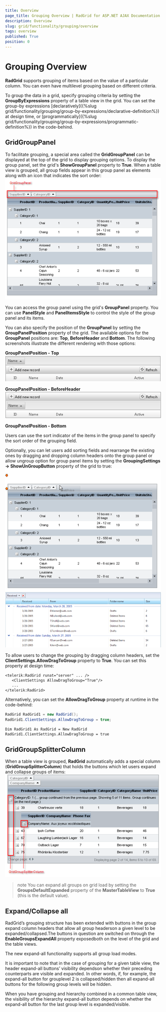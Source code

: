 ```yaml
---
title: Overview
page_title: Grouping Overview | RadGrid for ASP.NET AJAX Documentation
description: Overview
slug: grid/functionality/grouping/overview
tags: overview
published: True
position: 0
---
```


# Grouping Overview



**RadGrid** supports grouping of items based on the value of a particular column. You can even have multilevel grouping based on different criteria.

To group the data in a grid, specify grouping criteria by setting the **GroupByExpressions** property of a table view in the grid. You can set the group-by expressions [declaratively]({%slug grid/functionality/grouping/group-by-expressions/declarative-definition%}) at design time, or [programmatically]({%slug grid/functionality/grouping/group-by-expressions/programmatic-definition%}) in the code-behind.

## GridGroupPanel

To facilitate grouping, a special area called the **GridGroupPanel** can be displayed at the top of the grid to display grouping options. To display the group panel, set the grid's **ShowGroupPanel** property to **True**. When a table view is grouped, all group fields appear in this group panel as elements along with an icon that indicates the sort order:
![](images/grd_GroupPanel.png)

You can access the group panel using the grid's **GroupPanel** property. You can use **PanelStyle** and **PanelItemsStyle** to control the style of the group panel and its items.

You can also specify the position of the **GroupPanel** by setting the	**GroupPanelPosition** property of the grid. The available options for	the **GroupPanel** positions are: **Top**, **BeforeHeader** and	**Bottom**. The following screenshots illustrate the different rendering with those options:

**GroupPanelPosition - Top**
![radgrid-grouppanel-top](images/radgrid-grouppanel-top.png)

**GroupPanelPosition - BeforeHeader**
![radgrid-grouppanel-beforeheader](images/radgrid-grouppanel-beforeheader.png)

**GroupPanelPosition - Bottom**

Users can use the sort indicator of the items in the group panel to specify the sort order of the grouping field.

Optionally, you can let users add sorting fields and rearrange the existing ones by dragging and dropping column headers onto the group panel or allow ungroup option for group panel items by setting the **GroupingSettings -> ShowUnGroupButton** property of the grid to true:
![](images/grd_Group_dragHeader.png)
![Ungroup option for group panel items](images/grd_ungroupButton.PNG)

To allow users to change the grouping by dragging column headers, set the **ClientSettings.AllowDragToGroup** property to **True**. You can set this property at design time:

````ASP.NET
<telerik:RadGrid runat="server" ... />
   <ClientSettings AllowDragToGroup="True"/>
   ...
</telerik:RadGrid>
````



Alternatively, you can set the **AllowDragToGroup** property at runtime in the code-behind:



````C#
RadGrid RadGrid1 = new RadGrid();
RadGrid1.ClientSettings.AllowDragToGroup = true;
````
````VB
Dim RadGrid1 As RadGrid = New RadGrid
RadGrid1.ClientSettings.AllowDragToGroup = true			
````


## GridGroupSplitterColumn

When a table view is grouped, **RadGrid** automatically adds a special column (**GridGroupSplitterColumn**) that holds the buttons which let users expand and collapse groups of items:
![GridGroupSplitterColumn](images/grd_GroupSplitterColumn.png)

>note You can expand all groups on grid load by setting the **GroupsDefaultExpanded** property of the **MasterTableView** to **True** (this is the default value).
>


## Expand/Collapse all

RadGrid’s grouping structure has been extended with buttons in the group expand column headers that allow all group headerson a given level to be expanded/collapsed.The buttons in question are switched on through the **EnableGroupsExpandAll** property exposedboth on the level of the grid and the table views.

The new expand-all functionality supports all group load modes.

It is important to note that in the case of grouping for a given table view, the header expand-all buttons’ visibility dependson whether their preceding counterparts are visible and expanded. In other words, if, for example, the expand-all button for grouplevel 2 is collapsed/hidden then all expand-all buttons for the following group levels will be hidden.

When you have grouping and hierarchy combined in a common table view, the visibility of the hierarchy expand-all button depends on whether the expand-all button for the last group level is expanded/visible.
